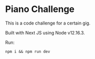 # Piano Challenge

This is a code challenge for a certain gig.

Built with Next JS using Node v12.16.3.

Run:
```
npm i && npm run dev
```
